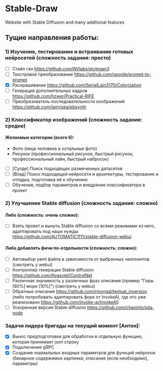 # Stable-Draw
Website with Stable Diffusion and many additional features

## Тущие направления работы:
### 1) Изучение, тестирование и встраивание готовых нейросетей (сложность задания: просто)
- [ ] Стайл ган https://github.com/NVlabs/stylegan3
- [ ] Текстровое преобразование https://github.com/google/prompt-to-prompt
- [x] Раскрашивание https://github.com/SerialLain3170/Colorization
- [ ] Генерация дополнительных кадров https://github.com/hzwer/Practical-RIFE
- [ ] Преобразователь последовательности изображений https://github.com/jamriska/ebsynth

### 2) Классификатор изображений (сложность задания: средне)
#### Желаемые категории (всего 6):
* Фото (лица человека и остальные фото)
* Рисунок (профессиональный рисунок, быстрый рисунок, профессиональный лайн, быстрый набросок)
- [ ] [Сулде] Поиск подходящих размеченных датасетов
- [ ] [Влад] Поиск подходящей нейросети и архитектуры, тестирование и отладка, подготовка её к обучению
- [ ] Обучение, подбор параметров и внедрение классификатора в проект

### 2) Улучшение Stable diffusion (сложность задания: сложно)
#### Либо (сложность: очень сложно):
- [ ] Взять проект и вынуть Stable diffusion со всеми режимами из него, адаптировать под наши нужды https://github.com/AUTOMATIC1111/stable-diffusion-webui
#### Либо добавлять фичи по-отдельности (сложность: сложно):
- [ ] Автовыбор yaml файла в зависимости от выбранных чекпоинтов (смотреть у webui)
- [ ] Контроллер генерации Stable diffusion https://github.com/lllyasviel/ControlNet
- [ ] Различная значимость у различных фраз описания (пример "Горы [60%] море [10%]") (смотреть у webui)
- [ ] Обратные описания https://github.com/rinongal/textual_inversion (либо попробовать адаптировать форк от InvokeAI, где это уже реализовано https://github.com/invoke-ai/InvokeAI)
- [ ] Ускоренная версия Stable diffusion https://github.com/chavinlo/sda-node

### Задачи лидера бригады на текущий момент [Антон]:
- [x] Вынос предподготовки для обработки в отдельную функцию, которая принимает json строку
- [x] Подключение gRPC
- [x] Создание нормальных входных параметров для функций нейронок (бинарное содержимое картинки, описание (если необходимо), параметры)